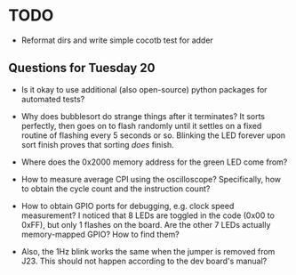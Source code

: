 # TODO

- Reformat dirs and write simple cocotb test for adder

## Questions for Tuesday 20

- Is it okay to use additional (also open-source) python packages for automated tests?

- Why does bubblesort do strange things after it terminates? It sorts perfectly, then goes on to flash randomly until it settles on a fixed routine of flashing every 5 seconds or so. Blinking the LED forever upon sort finish proves that sorting _does_ finish.

- Where does the 0x2000 memory address for the green LED come from?

- How to measure average CPI using the oscilloscope? Specifically, how to obtain the cycle count and the instruction count?

- How to obtain GPIO ports for debugging, e.g. clock speed measurement? I noticed that 8 LEDs are toggled in the code (0x00 to 0xFF), but only 1 flashes on the board. Are the other 7 LEDs actually memory-mapped GPIO? How to find them?

- Also, the 1Hz blink works the same when the jumper is removed from J23. This should not happen according to the dev board's manual?
